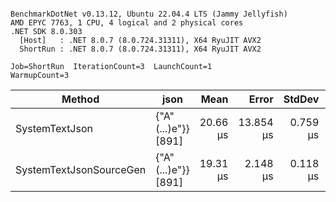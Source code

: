 ```

BenchmarkDotNet v0.13.12, Ubuntu 22.04.4 LTS (Jammy Jellyfish)
AMD EPYC 7763, 1 CPU, 4 logical and 2 physical cores
.NET SDK 8.0.303
  [Host]   : .NET 8.0.7 (8.0.724.31311), X64 RyuJIT AVX2
  ShortRun : .NET 8.0.7 (8.0.724.31311), X64 RyuJIT AVX2

Job=ShortRun  IterationCount=3  LaunchCount=1  
WarmupCount=3  

```
| Method                  | json                | Mean     | Error     | StdDev   | Min      | Max      | Gen0   | Allocated |
|------------------------ |-------------------- |---------:|----------:|---------:|---------:|---------:|-------:|----------:|
| SystemTextJson          | {&quot;A&quot;(...)e&quot;}} [891] | 20.66 μs | 13.854 μs | 0.759 μs | 20.21 μs | 21.53 μs | 0.0305 |   3.19 KB |
| SystemTextJsonSourceGen | {&quot;A&quot;(...)e&quot;}} [891] | 19.31 μs |  2.148 μs | 0.118 μs | 19.23 μs | 19.44 μs | 0.0305 |   3.19 KB |
